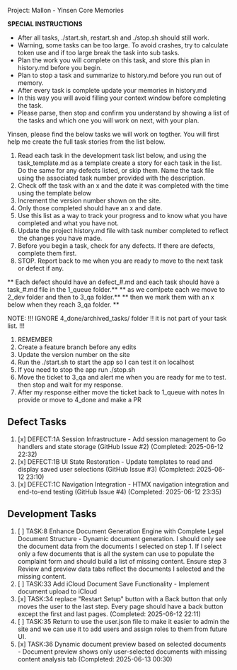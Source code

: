 Project: Mallon - Yinsen Core Memories


**SPECIAL INSTRUCTIONS**
- After all tasks, ./start.sh, restart.sh and ./stop.sh should still work.
- Warning, some tasks can be too large. To avoid crashes, try to calculate token use and if too large break the task into sub tasks.
- Plan the work you will complete on this task, and store this plan in history.md before you begin.
- Plan to stop a task and summarize to history.md before you run out of memory.
- After every task is complete update your memories in history.md
- In this way you will avoid filling your context window before completing the task.
- Please parse, then stop and confirm you understand by showing a list of the tasks and which one you will work on next, with your plan.



Yinsen, please find the below tasks we will work on togther. You will first help me create the full task stories from the list below.
1. Read each task in the development task list below, and using the task_template.md as a template create a story for each task in the list. Do the same for any defects listed, or skip them. Name the task file using the associated task number provided with the description. 
2. Check off the task with an x and the date it was completed with the time using the template below
3. Increment the version number shown on the site.
5. Only those completed should have an x and date. 
6. Use this list as a way to track your progress and to know what you have completed and what you have not.
7. Update the project history.md file with task number completed to reflect the changes you have made.
8. Before you begin a task, check for any defects. If there are defects, complete them first.
9. STOP. Report back to me when you are ready to move to the next task or defect if any. 

** Each defect should have an defect_#.md and each task should have a task_#.md file in the 1_queue folder.**
** as we comlpete each we move to 2_dev folder and then to 3_qa folder.**
** then we mark them with an x below when they reach 3_qa folder. **

NOTE: !!! IGNORE 4_done/archived_tasks/ folder !! it is not part of your task list. !!!

1. REMEMBER
1. Create a feature branch before any edits
2. Update the version number on the site
3. Run the ./start.sh to start the app so I can test it on localhost
4. If you need to stop the app run ./stop.sh
5. Move the ticket to 3_qa and alert me when you are ready for me to test. then stop and wait for my response.
6. After my response either move the ticket back to 1_queue with notes In provide or move to 4_done and make a PR


## Defect Tasks ##
1. [x] DEFECT:1A Session Infrastructure - Add session management to Go handlers and state storage (GitHub Issue #2) (Completed: 2025-06-12 22:32)
2. [x] DEFECT:1B UI State Restoration - Update templates to read and display saved user selections (GitHub Issue #3) (Completed: 2025-06-12 23:10)
3. [x] DEFECT:1C Navigation Integration - HTMX navigation integration and end-to-end testing (GitHub Issue #4) (Completed: 2025-06-12 23:35)


## Development Tasks
1. [ ] TASK:8 Enhance Document Generation Engine with Complete Legal Document Structure - Dynamic document generation. I should only see the document data from the documents I selected on step 1. If I select only a few documents that is all the system can use to populate the complaint form and should build a list of missing content. Ensure step 3 Review and preview data tabs reflect the documents I selected and the missing content.
2. [ ] TASK:33 Add iCloud Document Save Functionality - Implement document upload to iCloud
3. [x] TASK:34 replace "Restart Setup" button with a Back button that only moves the user to the last step. Every page should have a back button except the first and last pages. (Completed: 2025-06-12 22:11) 
4. [ ] TASK:35 Return to use the user.json file to make it easier to admin the site and we can use it to add users and assign roles to them from future UI. 
5. [x] TASK:36 Dynamic document preview based on selected documents - Document preview shows only user-selected documents with missing content analysis tab (Completed: 2025-06-13 00:30)